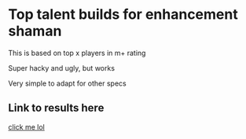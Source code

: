 # Top talent builds for enhancement shaman

This is based on top x players in m+ rating

Super hacky and ugly, but works

Very simple to adapt for other specs

## Link to results here

[click me lol](https://raw.githack.com/lnus/rio-spec-compiler/main/rio-leaderboard-talent-builds.html)

